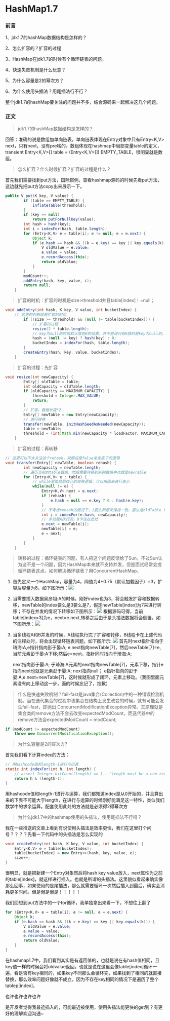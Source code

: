 

# HashMap1.7

### 前言

1、jdk1.7的hashMap数据结构是怎样的？

2、怎么扩容的？扩容的过程

3、HashMap在jdk1.7的时候有个循环链表的问题。

4、快速失败机制是什么玩意？

5、为什么容量是2的幂次方？

6、为什么使用头插法？用尾插法行不行？

整个jdk1.7的hashMap要关注的问题并不多，结合源码来一起解决这几个问题。

### 正文

> jdk1.7的hashMap数据结构是怎样的？

回答：准确的说是数组加单向链表，单向链表体现在Entry对象中只有Entry<K,V> next，只有next，没有pre啥的。数组体现在hashmap中局部变量table的定义，transient Entry<K,V>[] table = (Entry<K,V>[]) EMPTY_TABLE，很明显就是数组。



> 怎么扩容？什么时候扩容？扩容的过程是什么？

首先我们需要找到put方法，国际惯例，查看hashmap源码的时候先看put方法，这边就先把put方法copy出来展示一下。

```java
public V put(K key, V value) {
        if (table == EMPTY_TABLE) {
            inflateTable(threshold);
        }
        if (key == null)
            return putForNullKey(value);
        int hash = hash(key);
        int i = indexFor(hash, table.length);
        for (Entry<K,V> e = table[i]; e != null; e = e.next) {
            Object k;
            if (e.hash == hash && ((k = e.key) == key || key.equals(k))) {
                V oldValue = e.value;
                e.value = value;
                e.recordAccess(this);
                return oldValue;
            }
        }
        modCount++;
        addEntry(hash, key, value, i);
        return null;
    }
```

> 扩容的时机：扩容的时机是size>threshold并且table[index]！=null；

```java
void addEntry(int hash, K key, V value, int bucketIndex) {
    // 这里的判断就是扩容的时机
        if ((size >= threshold) && (null != table[bucketIndex])) {
            // 扩容的过程
            resize(2 * table.length);
            // key为null的时候默认放在0的位置，并不是说只有0放的是key为null的。
            hash = (null != key) ? hash(key) : 0;
            bucketIndex = indexFor(hash, table.length);
        }
        createEntry(hash, key, value, bucketIndex);
    }
```

> 扩容的过程：先扩容

```java
void resize(int newCapacity) {
        Entry[] oldTable = table;
        int oldCapacity = oldTable.length;
        if (oldCapacity == MAXIMUM_CAPACITY) {
            threshold = Integer.MAX_VALUE;
            return;
        }
		// 扩容，数据长度*2
        Entry[] newTable = new Entry[newCapacity];
		// 进行转移
    	transfer(newTable, initHashSeedAsNeeded(newCapacity));
        table = newTable;
        threshold = (int)Math.min(newCapacity * loadFactor, MAXIMUM_CAPACITY + 1);
    }
```

> 扩容的过程：再转移

```java
// 这里可以不太关注这个rehash，就假设是false来走底下的逻辑
void transfer(Entry[] newTable, boolean rehash) {
        int newCapacity = newTable.length;
    	// 遍历当前的table数组，然后需要转移到新的数组中也就是newTable
        for (Entry<K,V> e : table) {
            // while里面就是核心的转移逻辑，可以用图来进行表示
            while(null != e) {
                Entry<K,V> next = e.next;
                if (rehash) {
                    e.hash = null == e.key ? 0 : hash(e.key);
                }
                // 不考虑rehash的情况下，i要么和原来保持一致，要么是oldTable.length+i
                int i = indexFor(e.hash, newCapacity);
                // 多线程A执行完，B卡住在此处
                e.next = newTable[i];
                newTable[i] = e;
                e = next;
            }
        }
    }
```

> 转移的过程：循环链表的问题，有人把这个问题反馈给了Sun，不过Sun认为这不是一个问题，因为HashMap本来就不支持并发，但是面试经常会提循环链表这点。如何解决循环链表？用ConcurrentHashMap。

1. 首先定义一个HashMap，容量为4，阈值为4*0.75（默认加载因子）=3，扩容后容量为8。如下图所示：![](hashmap1.7_1.png)

2. 当需要插入数据吴彦祖:A的时候，刚好index也为3，将会触发扩容和数据转移，newTable的index要么是3要么是7，假定newTable[index]为7来进行转移；不存在并发的情况下转移如下图所示：![](imags/hashmap1.7_2.png)
   根据源码可得，当前table[index=3]为e，next=e.next,转移之后由于是头插法数据将会倒置，如下图所示：![](imags/hashmap1.7_3.png)

3. 当多线程A和B并发的时候，A线程执行完了扩容和转移，B线程卡在上述代码的注释处时，将会出现循环链表问题，如下图所示:
   ![](imags/hashmap1.7_4.png)
   首先时next指针指向于琦海:A,e指针指向彭于晏:A;
   e.next指向newTable[7]，然后newTable[7]=e,当前元素彭于晏:A下移;然后e=next，指针同时指向于琦海:A;

   next指向彭于晏:A;
   于琦海:A元素的next指向newTable[7]，元素下移，指针e指向next也就是元素彭于晏:A;
   next指向null；
   e指针指向的彭于晏:A,e.next=newTable[7]，这时候就形成了闭环，元素上移动。（我图里面元素没有向上移动这一步，画的时候忘记了，抱歉）

   

> 什么是快速失败机制？fail-fast是java集合(Collection)中的一种错误检测机制。当在迭代集合的过程中该集合在结构上发生改变的时候，就有可能会发生fail-fast，即抛出 ConcurrentModificationException异常。其原理就是集合类的remove方法不会去改变expectedModCount，而迭代器中的remove方法会expectedModCount = modCount;

```java
if (modCount != expectedModCount)
    throw new ConcurrentModificationException();
```



> 为什么容量是2的幂次方?

首先我们看下计算index的方法：

```java
// 用hashcode值和length-1进行与运算
static int indexFor(int h, int length) {
    // assert Integer.bitCount(length) == 1 : "length must be a non-zero power of 2";
    return h & (length-1);
}
```

用hashcode值和length-1进行与运算，我们都知道index是从0开始的，并且算出来的下表不可能大于length，在进行与运算的时候刚好能满足这一特性，类似我们数学中的求余运算。配套使用此处的方法就是必须得2得幂次方

> 为什么jdk1.7中的hashmap使用的头插法，使用尾插法不行吗？

我在一些推送的文章上看到有说使用头插法是效率更快，我们在这里打个问号？？？？先看一下代码中的头插法是怎么实现的

```java
void createEntry(int hash, K key, V value, int bucketIndex) {
    Entry<K,V> e = table[bucketIndex];
    table[bucketIndex] = new Entry<>(hash, key, value, e);
    size++;
}
```

很明显，就是把新建一个Entry对象然后将hash key value放入，next属性为之前的table[index]，就这样进行插入。也就是所谓的头插法。这里貌似看起来确实像那么回事，如果使用的是尾插法，那么就需要循环一次然后插入到最后，确实会消耗更多时间。但是但是但是！！！！！

我们回想到put方法中的一个for循环，我单独拿出来看一下，不想往上翻了

```java
for (Entry<K,V> e = table[i]; e != null; e = e.next) {
    Object k;
    if (e.hash == hash && ((k = e.key) == key || key.equals(k))) {
        V oldValue = e.value;
        e.value = value;
        e.recordAccess(this);
        return oldValue;
    }
}
```

在hashmap1.7中，我们看到其实是有返回值的，也就是说在有hash值相同，且key值一样的时候会将oldvalue返回，也就是说在这里会像table[index]循环一遍，看是否有key相同的，如果key不同那么会循环完，如果找到了相同的就直接替换，那么效率问题好像就不成立，因为不存在key相同的情况下是遍历了整个tablep[index]。

也许也许也许也许

是开发者觉得我最近插入的，可能最近被使用，使用头插法能更快的get到？有更好的理解欢迎沟通~

